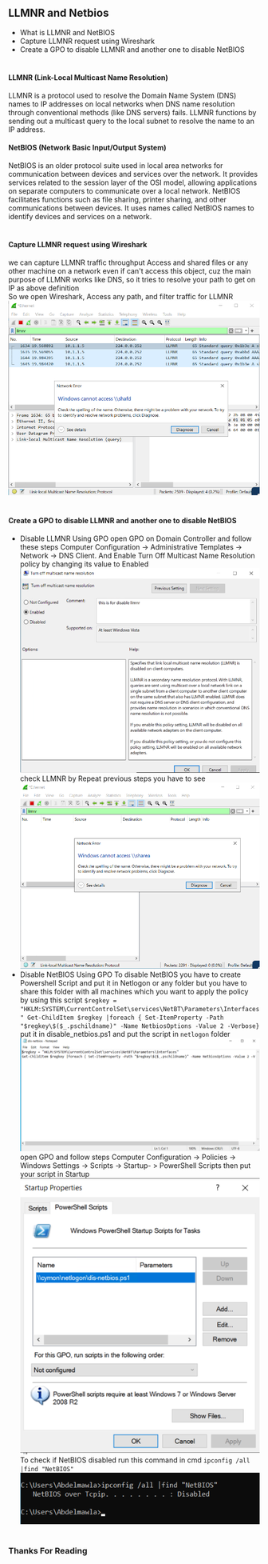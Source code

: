 ## LLMNR and Netbios
- What is LLMNR and NetBIOS
- Capture LLMNR request using Wireshark
- Create a GPO to disable LLMNR and another one to disable NetBIOS
#
#### LLMNR (Link-Local Multicast Name Resolution)
LLMNR is a protocol used to resolve the Domain Name System (DNS) names to IP addresses on local networks when DNS name resolution through conventional methods (like DNS servers) fails. LLMNR functions by sending out a multicast query to the local subnet to resolve the name to an IP address.
#### NetBIOS (Network Basic Input/Output System)
NetBIOS is an older protocol suite used in local area networks for communication between devices and services over the network. It provides services related to the session layer of the OSI model, allowing applications on separate computers to communicate over a local network. NetBIOS facilitates functions such as file sharing, printer sharing, and other communications between devices. It uses names called NetBIOS names to identify devices and services on a network.
#
#### Capture LLMNR request using Wireshark
we can capture LLMNR traffic throughput Access and shared files or any other machine on a network even if can't access this object, cuz the main purpose of LLMNR works like DNS, so it tries to resolve your path to get on IP as above definition <br>
So we open Wireshark, Access any path, and filter traffic for LLMNR 
<img src=https://github.com/0xDigimon/GBG-Security-Intern/blob/main/llmnr_disable_netbios/01.png><br>
#
#### Create a GPO to disable LLMNR and another one to disable NetBIOS
- Disable LLMNR Using GPO
open GPO on Domain Controller and follow these steps Computer Configuration -> Administrative Templates -> Network -> DNS Client. And Enable Turn Off Multicast Name Resolution policy by changing its value to Enabled
<img src=https://github.com/0xDigimon/GBG-Security-Intern/blob/main/llmnr_disable_netbios/02.png><br>
check LLMNR by Repeat previous steps you have to see
<img src=https://github.com/0xDigimon/GBG-Security-Intern/blob/main/llmnr_disable_netbios/03.png><br>
- Disable NetBIOS Using GPO
To disable NetBIOS you have to create Powershell Script and put it in Netlogon or any folder but you have to share this folder with all machines which you want to apply the policy<br> 
by using this script ```$regkey = "HKLM:SYSTEM\CurrentControlSet\services\NetBT\Parameters\Interfaces"
Get-ChildItem $regkey |foreach { Set-ItemProperty -Path "$regkey\$($_.pschildname)" -Name NetbiosOptions -Value 2 -Verbose}``` put it in disable_netbios.ps1 and put the script in ```netlogon``` folder <img src=https://github.com/0xDigimon/GBG-Security-Intern/blob/main/llmnr_disable_netbios/dis-netbios.png><br>
open GPO and follow steps Computer Configuration -> Policies -> Windows Settings -> Scripts -> Startup- > PowerShell Scripts then put your script in Startup
<img src=https://github.com/0xDigimon/GBG-Security-Intern/blob/main/llmnr_disable_netbios/04.png><br>
To check if NetBIOS disabled run this command in cmd ```ipconfig /all |find "NetBIOS"``` <img src=https://github.com/0xDigimon/GBG-Security-Intern/blob/main/llmnr_disable_netbios/06.png><br>
#
### Thanks For Reading
